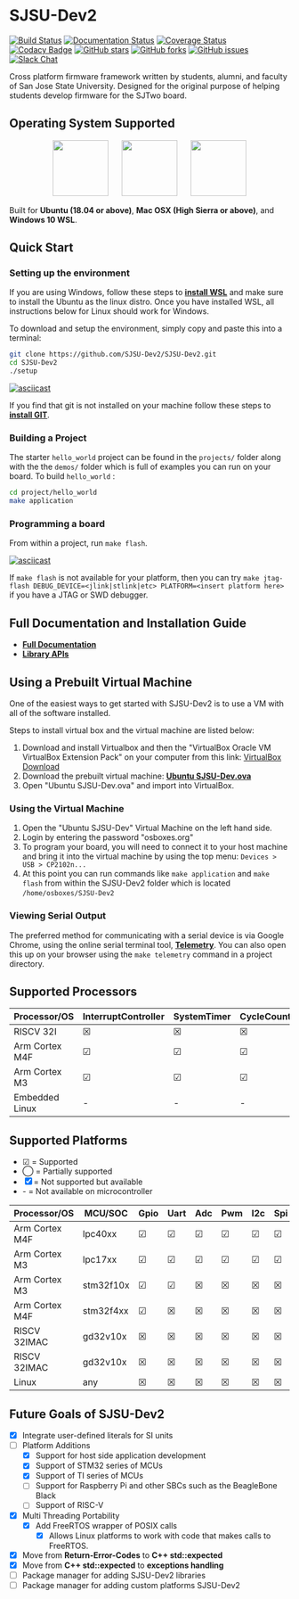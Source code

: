# SJSU-Dev2

[![Build Status](https://travis-ci.com/SJSU-Dev2/SJSU-Dev2.svg?branch=master)](https://travis-ci.com/SJSU-Dev2/SJSU-Dev2)
[![Documentation Status](https://readthedocs.org/projects/sjsu-dev/badge/?version=latest)](http://sjsu-dev2.readthedocs.io/en/latest)
[![Coverage Status](https://coveralls.io/repos/github/SJSU-Dev2/SJSU-Dev2/badge.svg?branch=master)](https://coveralls.io/github/SJSU-Dev2/SJSU-Dev2?branch=master)
[![Codacy Badge](https://api.codacy.com/project/badge/Grade/6f004895337c42459f881db938e84885)](https://www.codacy.com/app/SJSU-Dev2/SJSU-Dev2?utm_source=github.com&utm_medium=referral&utm_content=SJSU-Dev2/SJSU-Dev2&utm_campaign=Badge_Grade)
[![GitHub stars](https://img.shields.io/github/stars/SJSU-Dev2/SJSU-Dev2.svg)](https://github.com/SJSU-Dev2/SJSU-Dev2/stargazers)
[![GitHub forks](https://img.shields.io/github/forks/SJSU-Dev2/SJSU-Dev2.svg)](https://github.com/SJSU-Dev2/SJSU-Dev2/network)
[![GitHub issues](https://img.shields.io/github/issues/SJSU-Dev2/SJSU-Dev2.svg)](https://github.com/SJSU-Dev2/SJSU-Dev2/issues)
[![Slack Chat](https://img.shields.io/badge/join-slack-purple.svg?logo=slack&longCache=true&style=flat)](https://slofile.com/slack/sjsu-dev2)

Cross platform firmware framework written by students, alumni, and faculty of
San Jose State University. Designed for the original purpose of helping students
develop firmware for the SJTwo board.

## Operating System Supported

<p align="center">
<img
src="https://assets.ubuntu.com/v1/29985a98-ubuntu-logo32.png"
height="100px"/>
&nbsp;&nbsp;&nbsp;&nbsp;
<img
src="https://upload.wikimedia.org/wikipedia/commons/f/fa/Apple_logo_black.svg"
height="100px" />
&nbsp;&nbsp;&nbsp;&nbsp;
<img
src="https://cdn.worldvectorlogo.com/logos/microsoft-windows-22.svg"
height="100px" />
</p>

Built for **Ubuntu (18.04 or above)**, **Mac OSX (High Sierra or above)**, and
**Windows 10 WSL**.

## Quick Start

### Setting up the environment

If you are using Windows, follow these steps to
**[install WSL](https://docs.microsoft.com/en-us/windows/wsl/install-win10)**
and make sure to install the Ubuntu as the linux distro. Once you have installed
WSL, all instructions below for Linux should work for Windows.

To download and setup the environment, simply copy and paste this into a
terminal:

```bash
git clone https://github.com/SJSU-Dev2/SJSU-Dev2.git
cd SJSU-Dev2
./setup
```

[![asciicast](https://asciinema.org/a/314726.svg)](https://asciinema.org/a/314726)

If you find that git is not installed on your machine follow these steps to
**[install GIT](https://git-scm.com/book/en/v2/Getting-Started-Installing-Git)**.

### Building a Project

The starter `hello_world` project can be found in the `projects/` folder along
with the the `demos/` folder which is full of examples you can run
on your board. To build `hello_world` :

```bash
cd project/hello_world
make application
```

### Programming a board

From within a project, run `make flash`.

[![asciicast](https://asciinema.org/a/314699.svg)](https://asciinema.org/a/314699)

If `make flash` is not available for your platform, then you can try
`make jtag-flash DEBUG_DEVICE=<jlink|stlink|etc> PLATFORM=<insert platform here>`
if you have a JTAG or SWD debugger.

## Full Documentation and Installation Guide

- **[Full Documentation](http://sjsu-dev2.readthedocs.io/en/latest/?badge=latest)**
- **[Library APIs](https://SJSU-Dev2.github.io/SJSU-Dev2/api/html/)**

## Using a Prebuilt Virtual Machine

One of the easiest ways to get started with SJSU-Dev2 is to use a VM with all of
the software installed.

Steps to install virtual box and the virtual machine are listed below:

1. Download and install Virtualbox and then the "VirtualBox Oracle VM VirtualBox
   Extension Pack" on your computer from this link:
   [VirtualBox Download](https://www.virtualbox.org/wiki/Downloads)
2. Download the prebuilt virtual machine:
   **[Ubuntu SJSU-Dev.ova](https://drive.google.com/file/d/1SNUkQY07GViJBu7H4jGsOoMN5gbs7kBa/view)**
3. Open "Ubuntu SJSU-Dev.ova" and import into VirtualBox.

### Using the Virtual Machine

1. Open the "Ubuntu SJSU-Dev" Virtual Machine on the left hand side.
2. Login by entering the password "osboxes.org"
3. To program your board, you will need to connect it to your host machine and
   bring it into the virtual machine by using the top menu:
   `Devices > USB > CP2102n...`
4. At this point you can run commands like `make application` and `make flash`
   from within the SJSU-Dev2 folder which is located `/home/osboxes/SJSU-Dev2`

### Viewing Serial Output

The preferred method for communicating with a serial device is via Google
Chrome, using the online serial terminal tool,
**[Telemetry](https://SJSU-Dev2.github.io/Telemetry)**.
You can also open this up on your browser using the `make telemetry` command in
a project directory.

## Supported Processors

| Processor/OS   | InterruptController | SystemTimer | CycleCounter |
| -------------- | ------------------- | ----------- | ------------ |
| RISCV 32I      | ☒                   | ☒           | ☒            |
| Arm Cortex M4F | ☑                   | ☑           | ☑            |
| Arm Cortex M3  | ☑                   | ☑           | ☑            |
| Embedded Linux | -                   | -           | -            |

## Supported Platforms

- ☑ = Supported
- ◯ = Partially supported
- ☒ = Not supported but available
- \- = Not available on microcontroller

| Processor/OS   | MCU/SOC   | Gpio | Uart | Adc | Pwm | I2c | Spi | Dac | Timer | Can | Flash | Watchdog |
| -------------- | --------- | ---- | ---- | --- | --- | --- | --- | --- | ----- | --- | ----- | -------- |
| Arm Cortex M4F | lpc40xx   | ☑    | ☑    | ☑   | ☑   | ☑   | ☑   | ☑   | ☑     | ☑   | ☒     | ☑        |
| Arm Cortex M3  | lpc17xx   | ☑    | ☑    | ☑   | ☑   | ☑   | ☑   | ☑   | ☑     | ☑   | ☒     | ☑        |
| Arm Cortex M3  | stm32f10x | ☑    | ☑    | ☒   | ☒   | ☒   | ☒   | ☒   | ☒     | ☒   | ☒     | ☒        |
| Arm Cortex M4F | stm32f4xx | ☑    | ☒    | ☒   | ☒   | ☒   | ☒   | ☒   | ☒     | ☒   | ☒     | ☒        |
| RISCV 32IMAC   | gd32v10x  | ☒    | ☒    | ☒   | ☒   | ☒   | ☒   | ☒   | ☒     | ☒   | ☒     | ☒        |
| RISCV 32IMAC   | gd32v10x  | ☒    | ☒    | ☒   | ☒   | ☒   | ☒   | ☒   | ☒     | ☒   | ☒     | ☒        |
| Linux          | any       | ☒    | ☒    | ☒   | ☒   | ☒   | ☒   | ☒   | ☒     | ☒   | ☒     | ☒        |

## Future Goals of SJSU-Dev2

- [x] Integrate user-defined literals for SI units
- [ ] Platform Additions
  - [x] Support for host side application development
  - [x] Support of STM32 series of MCUs
  - [x] Support of TI series of MCUs
  - [ ] Support for Raspberry Pi and other SBCs such as the BeagleBone Black
  - [ ] Support of RISC-V
- [x] Multi Threading Portability
  - [x] Add FreeRTOS wrapper of POSIX calls
    - [x] Allows Linux platforms to work with code that makes calls to FreeRTOS.
- [x] Move from **Return-Error-Codes** to **C++ std::expected**
- [x] Move from **C++ std::expected** to **exceptions handling**
- [ ] Package manager for adding SJSU-Dev2 libraries
- [ ] Package manager for adding custom platforms SJSU-Dev2

